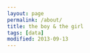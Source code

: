 ```yaml
---
layout: page
permalink: /about/
title: the boy & the girl
tags: [data]
modified: 2013-09-13
---
```

